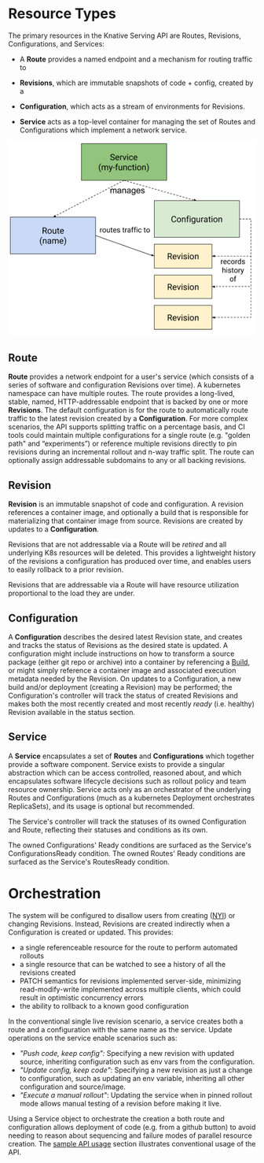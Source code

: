 # Resource Types

The primary resources in the Knative Serving API are Routes, Revisions,
Configurations, and Services:

* A **Route** provides a named endpoint and a mechanism for routing traffic to

* **Revisions**, which are immutable snapshots of code + config, created by a

* **Configuration**, which acts as a stream of environments for Revisions.

* **Service** acts as a top-level container for managing the set of
  Routes and Configurations which implement a network service.

![Object model](images/object_model.png)

## Route

**Route** provides a network endpoint for a user's service (which
consists of a series of software and configuration Revisions over
time). A kubernetes namespace can have multiple routes. The route
provides a long-lived, stable, named, HTTP-addressable endpoint that
is backed by one or more **Revisions**. The default configuration is
for the route to automatically route traffic to the latest revision
created by a **Configuration**. For more complex scenarios, the API
supports splitting traffic on a percentage basis, and CI tools could
maintain multiple configurations for a single route (e.g. "golden
path" and “experiments”) or reference multiple revisions directly to
pin revisions during an incremental rollout and n-way traffic
split. The route can optionally assign addressable subdomains to any
or all backing revisions.

## Revision

**Revision** is an immutable snapshot of code and configuration. A
revision references a container image, and optionally a build that is
responsible for materializing that container image from source.
Revisions are created by updates to a **Configuration**.

Revisions that are not addressable via a Route will be *retired*
and all underlying K8s resources will be deleted. This provides a
lightweight history of the revisions a configuration has produced
over time, and enables users to easily rollback to a prior revision.

Revisions that are addressable via a Route will have resource
utilization proportional to the load they are under.


## Configuration

A **Configuration** describes the desired latest Revision state, and
creates and tracks the status of Revisions as the desired state is
updated. A configuration might include instructions on how to transform
a source package (either git repo or archive) into a container by
referencing a [Build](https://github.com/knative/build), or might
simply reference a container image and associated execution metadata
needed by the Revision. On updates to a Configuration, a new build
and/or deployment (creating a Revision) may be performed; the
Configuration's controller will track the status of created Revisions
and makes both the most recently created and most recently *ready*
(i.e. healthy) Revision available in the status section.

## Service

A **Service** encapsulates a set of **Routes** and **Configurations**
which together provide a software component. Service exists to provide
a singular abstraction which can be access controlled, reasoned about,
and which encapsulates software lifecycle decisions such as rollout
policy and team resource ownership. Service acts only as an
orchestrator of the underlying Routes and Configurations (much as a
kubernetes Deployment orchestrates ReplicaSets), and its usage is
optional but recommended.

The Service's controller will track the statuses of its owned Configuration
and Route, reflecting their statuses and conditions as its own.

The owned Configurations' Ready conditions are surfaced as the Service's
ConfigurationsReady condition. The owned Routes' Ready conditions are
surfaced as the Service's RoutesReady condition.


# Orchestration

The system will be configured to disallow users from creating
([NYI](https://github.com/knative/serving/issues/664)) or changing
Revisions. Instead, Revisions are created indirectly when a Configuration
is created or updated. This provides:

* a single referenceable resource for the route to perform automated
  rollouts
* a single resource that can be watched to see a history of all the
  revisions created
* PATCH semantics for revisions implemented server-side, minimizing
  read-modify-write implemented across multiple clients, which could result
  in optimistic concurrency errors
* the ability to rollback to a known good configuration

In the conventional single live revision scenario, a service creates
both a route and a configuration with the same name as the
service. Update operations on the service enable scenarios such
as:

* *"Push code, keep config":* Specifying a new revision with updated
  source, inheriting configuration such as env vars from the
  configuration.
* *"Update config, keep code"*: Specifying a new revision as just a
  change to configuration, such as updating an env variable,
  inheriting all other configuration and source/image.
* *"Execute a manual rollout"*: Updating the service when in pinned
  rollout mode allows manual testing of a revision before making it
  live.

Using a Service object to orchestrate the creation a both route and
configuration allows deployment of code (e.g. from a github button) to
avoid needing to reason about sequencing and failure modes of parallel
resource creation. The [sample API usage](normative_examples.md)
section illustrates conventional usage of the API.
